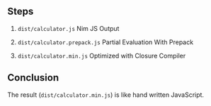 ## Steps

1. `dist/calculator.js` Nim JS Output

2. `dist/calculator.prepack.js` Partial Evaluation With Prepack

3. `dist/calculator.min.js` Optimized with Closure Compiler

## Conclusion

The result (`dist/calculator.min.js`) is like hand written JavaScript.